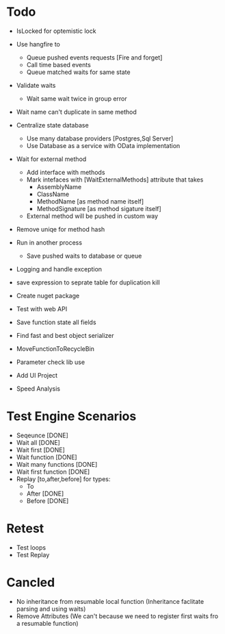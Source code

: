 ﻿# Todo
* IsLocked for optemistic lock
* Use hangfire to 
	* Queue pushed events requests [Fire and forget]
	* Call time based events
	* Queue matched waits for same state
* Validate waits
	* Wait same wait twice in group error

* Wait name can't duplicate in same method

* Centralize state database
	* Use many database providers [Postgres,Sql Server]
	* Use Database as a service with OData implementation

* Wait for external method
	* Add interface with methods
	* Mark intefaces with [WaitExternalMethods] attribute that takes
		* AssemblyName
		* ClassName
		* MethodName [as method name itself]
		* MethodSignature [as method sigature itself]
	* External method will be pushed in custom way



* Remove uniqe for method hash
* Run in another process
	* Save pushed waits to database or queue
* Logging and handle exception
* save expression to seprate table for duplication kill
* Create nuget package
* Test with web API
* Save function state all fields
* Find fast and best object serializer
* MoveFunctionToRecycleBin

* Parameter check lib use
* Add UI Project


* Speed Analysis	

# Test Engine Scenarios
* Seqeunce [DONE]
* Wait all [DONE]
* Wait first [DONE]
* Wait function [DONE]
* Wait many functions [DONE]
* Wait first function [DONE]
* Replay [to,after,before] for types:
	* To
	* After [DONE]
	* Before [DONE]

# Retest
* Test loops
* Test Replay

# Cancled
* No inheritance from resumable local function (Inheritance faclitate parsing and using waits)
* Remove Attributes (We can't because we need to register first waits fro a resumable function)